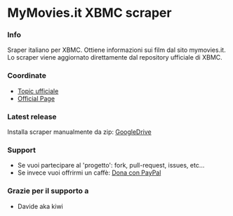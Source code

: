 MyMovies.it XBMC scraper
=====================

### Info
Sraper italiano per XBMC. Ottiene informazioni sui film dal sito mymovies.it.
Lo scraper viene aggiornato direttamente dal repository ufficiale di XBMC.

### Coordinate
* [Topic ufficiale](http://forum.xbmc.org/showthread.php?t=58141)
* [Official Page](http://addons.xbmc.org/show/metadata.mymovies.it)

### Latest release
Installa scraper manualmente da zip: [GoogleDrive](https://drive.google.com/folderview?id=0BzaXzhTPJkC7ZlhjU1RHVEp1SlU&usp=sharing#list)

### Support
* Se vuoi partecipare al 'progetto': fork, pull-request, issues, etc...
* Se invece vuoi offrirmi un caffè: [Dona con PayPal](https://www.paypal.com/cgi-bin/webscr?cmd=_donations&business=muttley%2ebd%40gmail%2ecom&lc=IT&item_name=XBMC%20MyMovies%2eit%20Scraper%20%28muttley%29&item_number=mymovies%2eit%20scaper&currency_code=EUR&bn=PP%2dDonationsBF%3abtn_donate_LG%2egif%3aNonHosted)

### Grazie per il supporto a
* Davide aka kiwi
